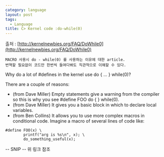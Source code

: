 ```yaml
---
category: language
layout: post
tags:
  - Language
title: C> Kernel code :do-while(0)
---
```

출처 : [http://kernelnewbies.org/FAQ/DoWhile0](http://kernelnewbies.org/FAQ/DoWhile0)

	MACRO 사용시 do - while(0) 를 사용하는 이유에 대한 article. 
	번역할 필요없이 코드만 한번씩 들여다봐도 직관적으로 이해할 수 있다.


Why do a lot of #defines in the kernel use do { ... } while(0)?

There are a couple of reasons:

- (from Dave Miller) Empty statements give a warning from the compiler so this is why you see #define FOO do { } while(0).
- (from Dave Miller) It gives you a basic block in which to declare local variables.
- (from Ben Collins) It allows you to use more complex macros in conditional code. Imagine a macro of several lines of code like:


```
#define FOO(x) \
        printf("arg is %s\n", x); \
        do_something_useful(x);
```


-- SNIP --
위 링크 참조

